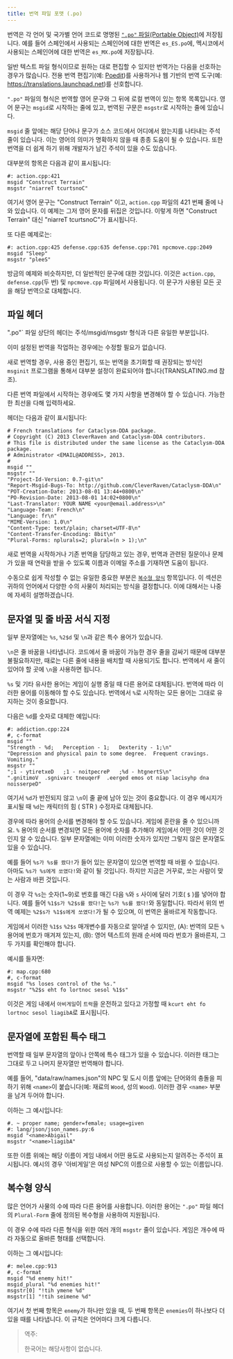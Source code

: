 ```yaml
---
title: 번역 파일 포맷 (.po)
---
```



번역은 각 언어 및 국가별 언어 코드로 명명된 [`".po"` 파일(Portable Object)][po]에 저장됩니다. 
예를 들어 스페인에서 사용되는 스페인어에 대한 번역은 `es_ES.po`에, 
멕시코에서 사용되는 스페인어에 대한 번역은 `es_MX.po`에 저장됩니다.

[po]: https://www.gnu.org/software/gettext/manual/html_node/PO-Files.html

일반 텍스트 파일 형식이므로 원하는 대로 편집할 수 있지만 번역가는 다음을 선호하는 경우가 많습니다.
전용 번역 편집기(예: [Poedit](https://poedit.net))를 사용하거나 웹 기반의
번역 도구(예: <https://translations.launchpad.net>)를 선호합니다.

`".po"` 파일의 형식은 번역할 영어 문구와 그 뒤에 로컬 번역이 있는 항목
 목록입니다. 영어 문구는 `msgid`로 시작하는 줄에 있고, 번역된 구문은 
 `msgstr`로 시작하는 줄에 있습니다.

`msgid` 줄 앞에는 해당 단어나 문구가 소스 코드에서 어디에서 왔는지를 나타내는 주석 줄이 있습니다. 
이는 영어의 의미가 명확하지 않을 때 종종 도움이 될 수 있습니다. 
또한 번역을 더 쉽게 하기 위해 개발자가 남긴 주석이 있을 수도 있습니다.

대부분의 항목은 다음과 같이 표시됩니다:

```
#: action.cpp:421
msgid "Construct Terrain"
msgstr "niarreT tcurtsnoC"
```

여기서 영어 문구는 "Construct Terrain" 이고, 
`action.cpp` 파일의 421 번째 줄에 나와 있습니다.
이 예제는 그저 영어 문자를 뒤집은 것입니다. 
이렇게 하면 "Construct Terrain" 대신 "niarreT tcurtsnoC"가 표시됩니다.

또 다른 예제로는:

```
#: action.cpp:425 defense.cpp:635 defense.cpp:701 npcmove.cpp:2049
msgid "Sleep"
msgstr "pleeS"
```

방금의 예제와 비슷하지만, 더 일반적인 문구에 대한 것입니다.
이것은 `action.cpp`, `defense.cpp`(두 번) 및 `npcmove.cpp` 파일에서 사용됩니다. 
이 문구가 사용된 모든 곳을 해당 번역으로 대체합니다.


## 파일 헤더

".po"` 파일 상단의 헤더는 주석/msgid/msgstr 형식과 다른 유일한 부분입니다.

이미 설정된 번역을 작업하는 경우에는 수정할 필요가 없습니다.

새로 번역할 경우, 사용 중인 편집기, 또는 번역을 초기화할 때 권장되는 방식인 `msginit` 프로그램을 통해서 
대부분 설정이 완료되어야 합니다(TRANSLATING.md 참조).

다른 번역 파일에서 시작하는 경우에도 
몇 가지 사항을 변경해야 할 수 있습니다.
가능한 한 최선을 다해 입력하세요.

헤더는 다음과 같이 표시됩니다:

```
# French translations for Cataclysm-DDA package.
# Copyright (C) 2013 CleverRaven and Cataclysm-DDA contributors.
# This file is distributed under the same license as the Cataclysm-DDA package.
# Administrator <EMAIL@ADDRESS>, 2013.
#
msgid ""
msgstr ""
"Project-Id-Version: 0.7-git\n"
"Report-Msgid-Bugs-To: http://github.com/CleverRaven/Cataclysm-DDA\n"
"POT-Creation-Date: 2013-08-01 13:44+0800\n"
"PO-Revision-Date: 2013-08-01 14:02+0800\n"
"Last-Translator: YOUR NAME <your@email.address>\n"
"Language-Team: French\n"
"Language: fr\n"
"MIME-Version: 1.0\n"
"Content-Type: text/plain; charset=UTF-8\n"
"Content-Transfer-Encoding: 8bit\n"
"Plural-Forms: nplurals=2; plural=(n > 1);\n"
```

새로 번역을 시작하거나 기존 번역을 담당하고 있는 경우, 번역과 관련된 질문이나 문제가 있을 때 연락을 받을 수 있도록 이름과 이메일 주소를 기재하면 도움이 됩니다.

수동으로 쉽게 작성할 수 없는 유일한 중요한 부분은 [`복수형 양식`](#복수형-양식) 항목입니다. 이 섹션은 귀하의 언어에서 다양한 수의 사물이 처리되는 방식을 결정합니다. 이에 대해서는 나중에 자세히 설명하겠습니다.

## 문자열 및 줄 바꿈 서식 지정

일부 문자열에는 `%s`, `%2$d` 및 `\n`과 같은 특수 용어가 있습니다.

`\n`은 줄 바꿈을 나타냅니다. 코드에서 줄 바꿈이 가능한 경우 
줄을 감싸기 때문에 대부분 불필요하지만, 때로는 다른 줄에 내용을 
배치할 때 사용되기도 합니다. 번역에서 새 줄이 있어야 할 곳에 
`\n`을 사용하면 됩니다.

`%s` 및 기타 유사한 용어는 게임이 실행 중일 때 다른 용어로 대체됩니다. 번역에 따라 이러한 용어를 이동해야 할 수도 있습니다. 번역에서 `%`로 시작하는 모든 용어는 그대로 유지하는 것이 중요합니다.

다음은 `%d`를 숫자로 대체한 예입니다:

```
#: addiction.cpp:224
#, c-format
msgid ""
"Strength - %d;   Perception - 1;   Dexterity - 1;\n"
"Depression and physical pain to some degree.  Frequent cravings.  Vomiting."
msgstr ""
";1 - ytiretxeD   ;1 - noitpecreP   ;%d - htgnertS\n"
".gnitimoV  .sgnivarc tneuqerF  .eerged emos ot niap lacisyhp dna noisserpeD"
```

여기서 `%d`가 반전되지 않고 `\n`이 줄 끝에 
남아 있는 것이 중요합니다. 이 경우 메시지가 
표시될 때 `%d`는 캐릭터의 힘 ( STR ) 수정자로 대체됩니다.

경우에 따라 용어의 순서를 변경해야 할 수도 있습니다. 게임에 혼란을 줄 수 있으니까요. 
`%` 용어의 순서를 변경되면 모든 용어에 숫자를 추가해야 게임에서 어떤 것이 어떤 것인지 알 수 있습니다. 
일부 문자열에는 이미 이러한 숫자가 있지만 그렇지 않은 문자열도 있을 수 있습니다.

예를 들어 `%s가 %s를 쐈다!`가 들어 있는 
문자열이 있으면 번역할 때 바뀔 수 있습니다. 
아마도 `%s가 %s에게 쏘였다!`와 같이 될 것입니다. 
하지만 지금은 거꾸로, 쏘는 사람이 맞는 사람과 바뀐 것입니다.

이 경우 각 `%s`는 숫자(1~9)로 번호를 매긴 다음 `%`와 `s` 사이에 달러 기호( `$` )를 넣어야 합니다. 
예를 들어 `%1$s가 %2$s를 쐈다!`는 `%s가 %s를 쐈다!`와 동일합니다. 
따라서 위의 번역 예제는 `%2$s가 %1$s에게 쏘였다!`가 
될 수 있으며, 이 번역은 올바르게 작동합니다.

게임에서 이러한 `%1$s` `%2$s` 매개변수를 
자동으로 알아낼 수 있지만, (A): 번역의 모든 `%` 
용어에 번호가 매겨져 있는지, (B): 영어 텍스트의 
원래 순서에 따라 번호가 올바른지, 
그 두 가지를 확인해야 합니다.

예시를 들자면:

```
#: map.cpp:680
#, c-format
msgid "%s loses control of the %s."
msgstr "%2$s eht fo lortnoc sesol %1$s"
```

이것은 게임 내에서 `아비게일`이 `트럭`을 운전하고 있다고 가정할 때 `kcurt eht fo lortnoc sesol liagibA`로 표시됩니다.

## 문자열에 포함된 특수 태그

번역할 때 일부 문자열의 앞이나 안쪽에 특수 
태그가 있을 수 있습니다. 이러한 태그는 그대로 
두고 나머지 문자열만 번역해야 합니다.

예를 들어, "data/raw/names.json"의 NPC 및 도시 
이름 앞에는 단어와의 충돌을 피하기 위해 `<name>`이 
붙습니다(예: 재료의 `Wood`, 성의 `Wood`). 이러한 
경우 `<name>` 부분을 남겨 두어야 합니다.

이하는 그 예시입니다:

```
#. ~ proper name; gender=female; usage=given
#: lang/json/json_names.py:6
msgid "<name>Abigail"
msgstr "<name>liagibA"
```

또한 이름 위에는 해당 이름이 게임 내에서 어떤 
용도로 사용되는지 알려주는 주석이 표시됩니다. 
예시의 경우 '아비게일'은 여성 NPC의 이름으로 사용할 
수 있는 이름입니다.

## 복수형 양식

많은 언어가 사물의 수에 따라 다른 용어를 사용합니다. 
이러한 용어는 `".po"` 파일 헤더의 `Plural-Form` 줄에 
정의된 복수형을 사용하여 지원됩니다.

이 경우 수에 따라 다른 형식을 위한 여러 개의 `msgstr` 
줄이 있습니다. 게임은 개수에 따라 자동으로 올바른 
형태를 선택합니다.

이하는 그 예시입니다:

```
#: melee.cpp:913
#, c-format
msgid "%d enemy hit!"
msgid_plural "%d enemies hit!"
msgstr[0] "!tih ymene %d"
msgstr[1] "!tih seimene %d"
```

여기서 첫 번째 항목은 `enemy`가 하나만 있을 때, 
두 번째 항목은 `enemies`이 하나보다 더 있을 때를 나타냅니다. 
이 규칙은 언어마다 크게 다릅니다.

> 역주: 
>
>한국어는 해당사항이 없습니다.
